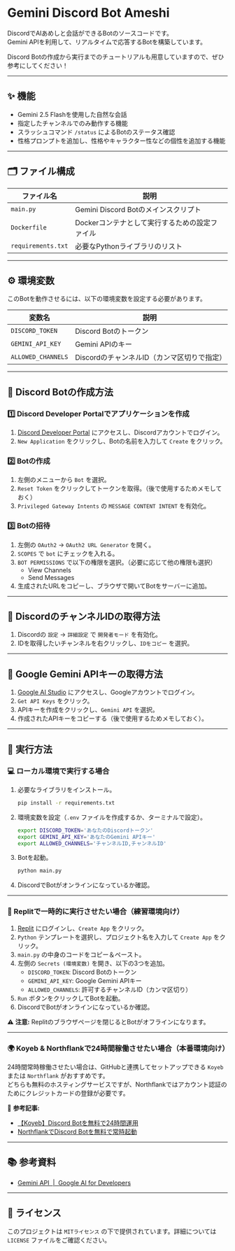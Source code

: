 # Gemini Discord Bot Ameshi

DiscordでAIあめしと会話ができるBotのソースコードです。\
Gemini APIを利用して、リアルタイムで応答するBotを構築しています。

Discord Botの作成から実行までのチュートリアルも用意していますので、ぜひ参考にしてください！

---

## ✨ 機能

- Gemini 2.5 Flashを使用した自然な会話
- 指定したチャンネルでのみ動作する機能
- スラッシュコマンド `/status` によるBotのステータス確認
- 性格プロンプトを追加し、性格やキャラクター性などの個性を追加する機能

---

## 🗂️ ファイル構成

| ファイル名              | 説明                          |
| ------------------ | --------------------------- |
| `main.py`          | Gemini Discord Botのメインスクリプト |
| `Dockerfile`       | Dockerコンテナとして実行するための設定ファイル  |
| `requirements.txt` | 必要なPythonライブラリのリスト          |

---

## ⚙️ 環境変数

このBotを動作させるには、以下の環境変数を設定する必要があります。

| 変数名                | 説明                         |
| ------------------ | -------------------------- |
| `DISCORD_TOKEN`    | Discord Botのトークン           |
| `GEMINI_API_KEY`   | Gemini APIのキー       |
| `ALLOWED_CHANNELS` | DiscordのチャンネルID（カンマ区切りで指定） |

---

## 🤖 Discord Botの作成方法

### 1️⃣ Discord Developer Portalでアプリケーションを作成

1. [Discord Developer Portal](https://discord.com/developers/applications) にアクセスし、Discordアカウントでログイン。
2. `New Application` をクリックし、Botの名前を入力して `Create` をクリック。

### 2️⃣ Botの作成

1. 左側のメニューから `Bot` を選択。
2. `Reset Token` をクリックしてトークンを取得。（後で使用するためメモしておく）
3. `Privileged Gateway Intents` の `MESSAGE CONTENT INTENT` を有効化。

### 3️⃣ Botの招待

1. 左側の `OAuth2` → `OAuth2 URL Generator` を開く。
2. `SCOPES` で `bot` にチェックを入れる。
3. `BOT PERMISSIONS` で以下の権限を選択。（必要に応じて他の権限も選択）
   - View Channels
   - Send Messages
4. 生成されたURLをコピーし、ブラウザで開いてBotをサーバーに追加。

---

## 🔑 DiscordのチャンネルIDの取得方法

1. Discordの `設定` → `詳細設定` で `開発者モード` を有効化。
2. IDを取得したいチャンネルを右クリックし、`IDをコピー` を選択。

---

## 🔑 Google Gemini APIキーの取得方法

1. [Google AI Studio](https://aistudio.google.com/) にアクセスし、Googleアカウントでログイン。
2. `Get API Keys` をクリック。
3. APIキーを作成をクリックし、`Gemini API` を選択。
4. 作成されたAPIキーをコピーする（後で使用するためメモしておく）。

---

## 🚀 実行方法

### 💻 ローカル環境で実行する場合

1. 必要なライブラリをインストール。
   ```sh
   pip install -r requirements.txt
   ```
2. 環境変数を設定（`.env` ファイルを作成するか、ターミナルで設定）。
   ```sh
   export DISCORD_TOKEN='あなたのDiscordトークン'
   export GEMINI_API_KEY='あなたのGemini APIキー'
   export ALLOWED_CHANNELS='チャンネルID,チャンネルID'
   ```
3. Botを起動。
   ```sh
   python main.py
   ```
4. DiscordでBotがオンラインになっているか確認。

---

### 🚀 Replitで一時的に実行させたい場合（練習環境向け）

1. [Replit](https://replit.com/) にログインし、`Create App` をクリック。
2. `Python` テンプレートを選択し、プロジェクト名を入力して `Create App` をクリック。
3. `main.py` の中身のコードをコピー＆ペースト。
4. 左側の `Secrets (環境変数)` を開き、以下の3つを追加。
   - `DISCORD_TOKEN`: Discord Botのトークン
   - `GEMINI_API_KEY`: Google Gemini APIキー
   - `ALLOWED_CHANNELS`: 許可するチャンネルID（カンマ区切り）
5. `Run` ボタンをクリックしてBotを起動。
6. DiscordでBotがオンラインになっているか確認。

⚠ **注意:** Replitのブラウザページを閉じるとBotがオフラインになります。

---

### 🌍 Koyeb & Northflankで24時間稼働させたい場合（本番環境向け）

24時間常時稼働させたい場合は、GitHubと連携してセットアップできる `Koyeb` または `Northflank` がおすすめです。\
どちらも無料のホスティングサービスですが、Northflankではアカウント認証のためにクレジットカードの登録が必要です。

🔗 **参考記事:**

- [【Koyeb】Discord Botを無料で24時間運用](https://zenn.dev/amano_spica/articles/24c5f288cf9595)
- [NorthflankでDiscord Botを無料で常時起動](https://zenn.dev/radian462/articles/22ab327b58dda9)

---

## 📚 参考資料

- [Gemini API  |  Google AI for Developers](https://ai.google.dev/gemini-api/docs?hl=ja)

---

## 📜 ライセンス

このプロジェクトは `MITライセンス` の下で提供されています。詳細については `LICENSE` ファイルをご確認ください。
